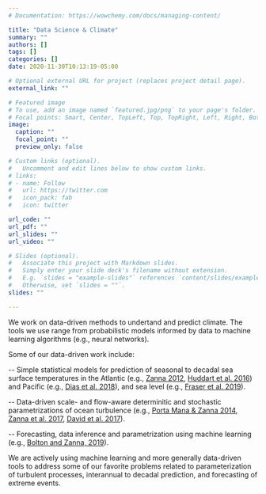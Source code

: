 ```yaml
---
# Documentation: https://wowchemy.com/docs/managing-content/

title: "Data Science & Climate"
summary: ""
authors: []
tags: []
categories: []
date: 2020-11-30T10:13:19-05:00

# Optional external URL for project (replaces project detail page).
external_link: ""

# Featured image
# To use, add an image named `featured.jpg/png` to your page's folder.
# Focal points: Smart, Center, TopLeft, Top, TopRight, Left, Right, BottomLeft, Bottom, BottomRight.
image:
  caption: ""
  focal_point: ""
  preview_only: false

# Custom links (optional).
#   Uncomment and edit lines below to show custom links.
# links:
# - name: Follow
#   url: https://twitter.com
#   icon_pack: fab
#   icon: twitter

url_code: ""
url_pdf: ""
url_slides: ""
url_video: ""

# Slides (optional).
#   Associate this project with Markdown slides.
#   Simply enter your slide deck's filename without extension.
#   E.g. `slides = "example-slides"` references `content/slides/example-slides.md`.
#   Otherwise, set `slides = ""`.
slides: ""

---
```

We work on data-driven methods to undertand and predict climate. The tools we use range from probabilistic models informed by data to
machine learning algorithms (e.g., neural networks).

Some of our data-driven work include: 

-- Simple statistical models for prediction of seasonal to decadal sea surface temperatures in the Atlantic (e.g., [Zanna 2012](https://laurezanna.github.io/publication/zanna-2012/), [Huddart et al. 2016](https://laurezanna.github.io/publication/huddart-et-al-2016/)) and Pacific (e.g., [Dias et al. 2018](https://laurezanna.github.io/publication/dias-et-al-2018/)), and sea level (e.g., [Fraser et al. 2019](https://laurezanna.github.io/publication/fraser-et-al-2019/)).

-- Data-driven scale- and flow-aware  determinitic and stochastic parametrizations of ocean turbulence (e.g., [Porta Mana & Zanna 2014](https://laurezanna.github.io/publication/portamana-zanna-2014/), [Zanna et al. 2017](https://laurezanna.github.io/publication/zanna-et-al-2017/), [David et al. 2017](https://laurezanna.github.io/publication/david-et-al-2017/)).

-- Forecasting, data inference and parametrization using machine
learning (e.g., [Bolton and Zanna,
2019](https://laurezanna.github.io/publication/bolton-zanna-2018/)).

We are actively using machine learning and more generally data-driven tools to address some of our favorite problems related to parameterization of turbulent processes, interannual to decadal prediction, and forecasting of extreme events. 

